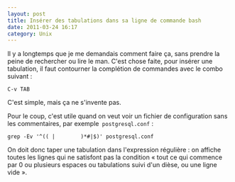 ```yaml
---
layout: post
title: Insérer des tabulations dans sa ligne de commande bash
date: 2011-03-24 16:17
category: Unix
---
```


Il y a longtemps que je me demandais comment faire ça, sans prendre la
peine de rechercher ou lire le man. C'est chose faite, pour insérer une
tabulation, il faut contourner la complétion de commandes avec le combo
suivant :

    
    C-v TAB
    

C'est simple, mais ça ne s'invente pas.

Pour le coup, c'est utile quand on veut voir un fichier de configuration
sans les commentaires, par exemple` postgresql.conf` :

    
    grep -Ev '^(( |        )*#|$)' postgresql.conf
    

On doit donc taper une tabulation dans l'expression régulière : on
affiche toutes les lignes qui ne satisfont pas la condition « tout ce
qui commence par 0 ou plusieurs espaces ou tabulations suivi d'un dièse,
ou une ligne vide ».

